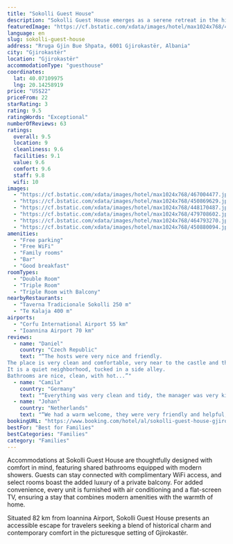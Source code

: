 ```yaml
---
title: "Sokolli Guest House"
description: "Sokolli Guest House emerges as a serene retreat in the historic heart of Gjirokastër, just a stone's throw away from the tranquil Zaravina Lake."
featuredImage: "https://cf.bstatic.com/xdata/images/hotel/max1024x768/467004477.jpg?k=3bd95b278c687323f57f4f14d32422c46fdf5290897bc5db86b5e1acd1a7b6c2&o=&hp=1"
language: en
slug: sokolli-guest-house
address: "Rruga Gjin Bue Shpata, 6001 Gjirokastër, Albania"
city: "Gjirokastër"
location: "Gjirokastër"
accommodationType: "guesthouse"
coordinates:
  lat: 40.07109975
  lng: 20.14258919
price: "US$22"
priceFrom: 22
starRating: 3
rating: 9.5
ratingWords: "Exceptional"
numberOfReviews: 63
ratings:
  overall: 9.5
  location: 9
  cleanliness: 9.6
  facilities: 9.1
  value: 9.6
  comfort: 9.6
  staff: 9.8
  wifi: 10
images:
  - "https://cf.bstatic.com/xdata/images/hotel/max1024x768/467004477.jpg?k=3bd95b278c687323f57f4f14d32422c46fdf5290897bc5db86b5e1acd1a7b6c2&o=&hp=1"
  - "https://cf.bstatic.com/xdata/images/hotel/max1024x768/450869629.jpg?k=750e1e878e78d513cdbf32f64e5db8f698f03db75e878f5bfa00f1e3a73bd29f&o=&hp=1"
  - "https://cf.bstatic.com/xdata/images/hotel/max1024x768/448170487.jpg?k=33006c2b896bcb4df09427095ccd786364a2690550a7234a53c380664ee257fd&o=&hp=1"
  - "https://cf.bstatic.com/xdata/images/hotel/max1024x768/479708602.jpg?k=65362b58768ad40ea9feda95fa394214b8a1d0a0a2582c2f005a124529904f03&o=&hp=1"
  - "https://cf.bstatic.com/xdata/images/hotel/max1024x768/464793270.jpg?k=57e17d49bd529c9f810a08e054a86c56ee6cc8518b8eee1fcb4aab106c35e6af&o=&hp=1"
  - "https://cf.bstatic.com/xdata/images/hotel/max1024x768/450880094.jpg?k=34926e019638784015778e96a35edca7ae85d03674cea2f353eed3712d9b72af&o=&hp=1"
amenities:
  - "Free parking"
  - "Free WiFi"
  - "Family rooms"
  - "Bar"
  - "Good breakfast"
roomTypes:
  - "Double Room"
  - "Triple Room"
  - "Triple Room with Balcony"
nearbyRestaurants:
  - "Taverna Tradicionale Sokolli 250 m"
  - "Te Kalaja 400 m"
airports:
  - "Corfu International Airport 55 km"
  - "Ioannina Airport 70 km"
reviews:
  - name: "Daniel"
    country: "Czech Republic"
    text: "“The hosts were very nice and friendly.
The place is very clean and comfortable, very near to the castle and the area with the nicest traditional stone houses.
It is a quiet neighborhood, tucked in a side alley.
Bathrooms are nice, clean, with hot...”"
  - name: "Camila"
    country: "Germany"
    text: "“Everything was very clean and tidy, the manager was very kind and gave us places to visit and always with a very good disposition, it includes an excellent breakfast with some products that they produce themselves! 💖”"
  - name: "Johan"
    country: "Netherlands"
    text: "“We had a warm welcome, they were very friendly and helpful, the accommodation was good and the view from the balcony was amazing, I can really recommend the stay, if you want to enjoy the view. And in my friends words, just perfect.”"
bookingURL: "https://www.booking.com/hotel/al/sokolli-guest-house-gjirokaster.en-gb.html?aid=8035640"
bestFor: "Best for Families"
bestCategories: "Families"
category: "Families"
---
```


Accommodations at Sokolli Guest House are thoughtfully designed with comfort in mind, featuring shared bathrooms equipped with modern showers. Guests can stay connected with complimentary WiFi access, and select rooms boast the added luxury of a private balcony. For added convenience, every unit is furnished with air conditioning and a flat-screen TV, ensuring a stay that combines modern amenities with the warmth of home.

Situated 82 km from Ioannina Airport, Sokolli Guest House presents an accessible escape for travelers seeking a blend of historical charm and contemporary comfort in the picturesque setting of Gjirokastër.